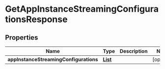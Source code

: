 

# GetAppInstanceStreamingConfigurationsResponse


## Properties

| Name | Type | Description | Notes |
|------------ | ------------- | ------------- | -------------|
|**appInstanceStreamingConfigurations** | [**List**](List.md) |  |  [optional] |



